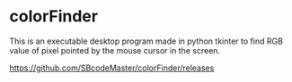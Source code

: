 # colorFinder

This is an executable desktop program made in python tkinter to find RGB value of pixel pointed by the mouse cursor in the screen.

https://github.com/SBcodeMaster/colorFinder/releases
